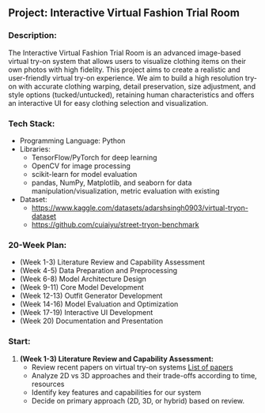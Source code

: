 
## Project: Interactive Virtual Fashion Trial Room

### Description:
The Interactive Virtual Fashion Trial Room is an advanced image-based virtual try-on system that allows users to visualize clothing items on their own photos with high fidelity. This project aims to create a realistic and user-friendly virtual try-on experience. We aim to build a high resolution try-on with accurate clothing warping, detail preservation, size adjustment, and style options (tucked/untucked), retaining human characteristics and offers an interactive UI for easy clothing selection and visualization.

### Tech Stack:
- Programming Language: Python
- Libraries:
  - TensorFlow/PyTorch for deep learning
  - OpenCV for image processing
  - scikit-learn for model evaluation
  - pandas, NumPy, Matplotlib, and seaborn for data manipulation/visualization, metric evaluation with existing
- Dataset: 
  - https://www.kaggle.com/datasets/adarshsingh0903/virtual-tryon-dataset
  - https://github.com/cuiaiyu/street-tryon-benchmark

### 20-Week Plan:
- (Week 1-3) Literature Review and Capability Assessment
- (Week 4-5) Data Preparation and Preprocessing
- (Week 6-8) Model Architecture Design
- (Week 9-11) Core Model Development
- (Week 12-13) Outfit Generator Development
- (Week 14-16) Model Evaluation and Optimization
- (Week 17-19) Interactive UI Development
- (Week 20) Documentation and Presentation



### Start:
1. **(Week 1-3) Literature Review and Capability Assessment:**
   - Review recent papers on virtual try-on systems [List of papers](https://github.com/minar09/awesome-virtual-try-on?tab=readme-ov-file#Datasets-for-Virtual-Try-on)
   - Analyze 2D vs 3D approaches and their trade-offs according to time, resources
   - Identify key features and capabilities for our system
   - Decide on primary approach (2D, 3D, or hybrid) based on review.
